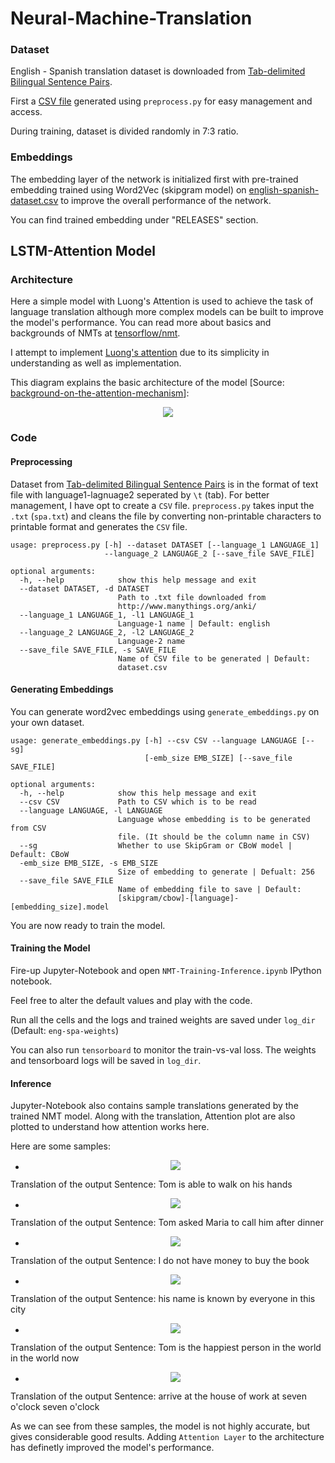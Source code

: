# Neural-Machine-Translation

### Dataset

English - Spanish translation dataset is downloaded from [Tab-delimited Bilingual Sentence Pairs](http://www.manythings.org/anki/).

First a [CSV file](dataset/english-spanish-dataset.csv) generated using `preprocess.py` for easy management and access.

During training, dataset is divided randomly in 7:3 ratio.

### Embeddings

The embedding layer of the network is initialized first with pre-trained embedding trained using Word2Vec (skipgram model) on [english-spanish-dataset.csv](dataset/english-spanish-dataset.csv) to improve the overall performance of the network.

You can find trained embedding under "RELEASES" section.

## LSTM-Attention Model

### Architecture

Here a simple model with Luong's Attention is used to achieve the task of language translation although more complex models can be built to improve the model's performance. You can read more about basics and backgrounds of NMTs at [tensorflow/nmt](https://github.com/tensorflow/nmt#basic).

I attempt to implement [Luong's attention](https://arxiv.org/pdf/1508.04025.pdf) due to its simplicity in understanding as well as implementation.

This diagram explains the basic architecture of the model [Source: [background-on-the-attention-mechanism](https://github.com/tensorflow/nmt#background-on-the-attention-mechanism)]:
<p align="center"> <img src="results/attention_mechanism.jpg"/> </p>


### Code

#### Preprocessing

Dataset from [Tab-delimited Bilingual Sentence Pairs](http://www.manythings.org/anki/) is in the format of text file with language1-lagnuage2 seperated by `\t` (tab). For better management, I have opt to create a `CSV` file. `preprocess.py` takes input the `.txt` (`spa.txt`) and cleans the file by converting non-printable characters to printable format and generates the `CSV` file.

```
usage: preprocess.py [-h] --dataset DATASET [--language_1 LANGUAGE_1]
                     --language_2 LANGUAGE_2 [--save_file SAVE_FILE]

optional arguments:
  -h, --help            show this help message and exit
  --dataset DATASET, -d DATASET
                        Path to .txt file downloaded from
                        http://www.manythings.org/anki/
  --language_1 LANGUAGE_1, -l1 LANGUAGE_1
                        Language-1 name | Default: english
  --language_2 LANGUAGE_2, -l2 LANGUAGE_2
                        Language-2 name
  --save_file SAVE_FILE, -s SAVE_FILE
                        Name of CSV file to be generated | Default:
                        dataset.csv

```

#### Generating Embeddings

You can generate word2vec embeddings using `generate_embeddings.py` on your own dataset.
```
usage: generate_embeddings.py [-h] --csv CSV --language LANGUAGE [--sg]
                              [-emb_size EMB_SIZE] [--save_file SAVE_FILE]

optional arguments:
  -h, --help            show this help message and exit
  --csv CSV             Path to CSV which is to be read
  --language LANGUAGE, -l LANGUAGE
                        Language whose embedding is to be generated from CSV
                        file. (It should be the column name in CSV)
  --sg                  Whether to use SkipGram or CBoW model | Default: CBoW
  -emb_size EMB_SIZE, -s EMB_SIZE
                        Size of embedding to generate | Defualt: 256
  --save_file SAVE_FILE
                        Name of embedding file to save | Default:
                        [skipgram/cbow]-[language]-[embedding_size].model

```

You are now ready to train the model.

#### Training the Model

Fire-up Jupyter-Notebook and open `NMT-Training-Inference.ipynb` IPython notebook.

Feel free to alter the default values and play with the code.

Run all the cells and the logs and trained weights are saved under `log_dir` (Default: `eng-spa-weights`)

You can also run `tensorboard` to monitor the train-vs-val loss. The weights and tensorboard logs will be saved in `log_dir`.


#### Inference

Jupyter-Notebook also contains sample translations generated by the trained NMT model. Along with the translation, Attention plot are also plotted to understand how attention works here.

Here are some samples:

 - <p align="center"> <img src="results/5.png"/> </p>

Translation of the output Sentence: Tom is able to walk on his hands


 - <p align="center"> <img src="results/4.png"/> </p>

Translation of the output Sentence: Tom asked Maria to call him after dinner


 - <p align="center"> <img src="results/3.png"/> </p>

Translation of the output Sentence: I do not have money to buy the book


- <p align="center"> <img src="results/2.png"/> </p>

Translation of the output Sentence: his name is known by everyone in this city


 - <p align="center"> <img src="results/6.png"/> </p>

Translation of the output Sentence: Tom is the happiest person in the world in the world now


 - <p align="center"> <img src="results/1.png"/> </p>

Translation of the output Sentence: arrive at the house of work at seven o'clock seven o'clock


As we can see from these samples, the model is not highly accurate, but gives considerable good results. Adding `Attention Layer` to the architecture has definetly improved the model's performance.
